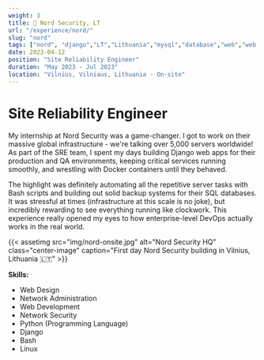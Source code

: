 ```yaml
---
weight: 3
title: 👾 Nord Security, LT
url: "/experience/nord/"
slug: "nord"
tags: ["nord", "django","LT","Lithuania","mysql","database","web","web design","python","docker","bash","cron","systemd","security","automation","site reliability engineer","qos","servers"]
date: 2023-04-12
position: "Site Reliability Engineer"
duration: "May 2023 - Jul 2023"
location: "Vilnius, Vilniaus, Lithuania · On-site"
---
```

# Site Reliability Engineer

My internship at Nord Security was a game-changer. I got to work on their massive global infrastructure - we're talking over 5,000 servers worldwide! As part of the SRE team, I spent my days building Django web apps for their production and QA environments, keeping critical services running smoothly, and wrestling with Docker containers until they behaved.

The highlight was definitely automating all the repetitive server tasks with Bash scripts and building out solid backup systems for their SQL databases. It was stressful at times (infrastructure at this scale is no joke), but incredibly rewarding to see everything running like clockwork. This experience really opened my eyes to how enterprise-level DevOps actually works in the real world.

{{< assetimg src="img/nord-onsite.jpg" alt="Nord Security HQ" class="center-image" caption="First day Nord Security building in Vilnius, Lithuania 🇱🇹" >}}

**Skills:**

- Web Design
- Network Administration
- Web Development
- Network Security
- Python (Programming Language)
- Django
- Bash
- Linux
